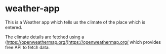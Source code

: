 # weather-app

This is a Weather app which tells us the climate of the place which is entered. 

The climate details are fetched using a (https://openweathermap.org/)https://openweathermap.org/ which provides free API to fetch data.
